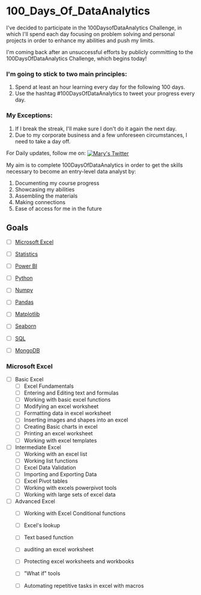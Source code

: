 # 100_Days_Of_DataAnalytics

I've decided to participate in the 100DaysofDataAnalytics Challenge, in which I'll spend each day focusing on problem solving and personal projects in order to enhance my abilities and push my limits.

I'm coming back after an unsuccessful efforts by publicly committing to the 100DaysOfDataAnalytics Challenge, which begins today!

### I'm going to stick to two main principles:
1. Spend at least an hour learning every day for the following 100 days.
2. Use the hashtag #100DaysOfDataAnalytics to tweet your progress every day.


### My Exceptions: 
1. If I break the streak, I'll make sure I don't do it again the next day.
2. Due to my corporate business and a few unforeseen circumstances, I need to take a day off.

For Daily updates, follow me on:
   <a href="https://twitter.com/DataNoMadd?t=JPP2dF8c8j7WKTA6n5W2cQ&s=03">
   <img align ="center" alt ="Mary's Twitter" src="https://img.icons8.com/fluency/48/undefined/twitter.png"/>
    </a>


My aim is to complete 100DaysOfDataAnalytics in order to get the skills necessary to become an entry-level data analyst by: 
1. Documenting my course progress 
2. Showcasing my abilities
3. Assembling the materials
4. Making connections
5. Ease of access for me in the future


## Goals

- [ ] [Microsoft Excel](#Microsoft-Excel)
- [ ] [Statistics](#Statistics)
- [ ] [Power BI](#Power-Bi)
- [ ] [Python](#Python)
- [ ] [Numpy](#Numpy)
- [ ] [Pandas](#Pandas)
- [ ] [Matplotlib](#Matplotlib)
- [ ] [Seaborn](#Seaborn)
- [ ] [SQL](#SQL)
- [ ] [MongoDB](#MongoDB)


### Microsoft Excel
- [ ] Basic Excel
   - [ ] Excel Fundamentals
   - [ ] Entering and Editing text and formulas
   - [ ] Working with basic excel functions
   - [ ] Modifying an excel worksheet
   - [ ] Formatting data in excel worksheet
   - [ ] Inserting images and shapes into an excel
   - [ ] Creating Basic charts in excel
   - [ ] Printing an excel worksheet
   - [ ] Working with excel templates
- [ ] Intermediate Excel
   - [ ] Working with an excel list
   - [ ] Working list functions
   - [ ] Excel Data Validation
   - [ ] Importing and Exporting Data
   - [ ] Excel Pivot tables
   - [ ] Working with excels powerpivot tools
   - [ ] Working with large sets of excel data
- [ ] Advanced Excel
   - [ ]  Working with Excel Conditional functions
   - [ ]  Excel's lookup
   - [ ]  Text based function
   - [ ]  auditing an excel worksheet
   - [ ]  Protecting excel worksheets and workbooks
   - [ ]  "What if" tools
   - [ ]  Automating repetitive tasks in excel with macros
   

